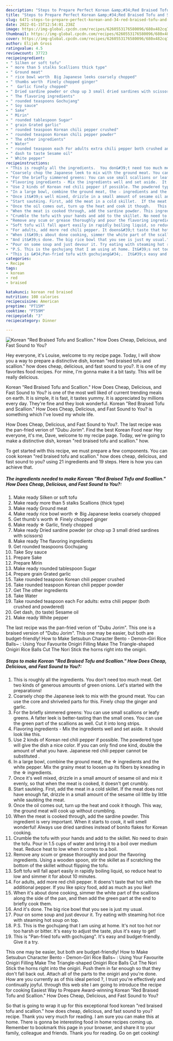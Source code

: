```yaml
---
description: "Steps to Prepare Perfect Korean &amp;#34;Red Braised Tofu and Scallion.&amp;#34; How Does Cheap, Delicious, and Fast Sound to You?"
title: "Steps to Prepare Perfect Korean &amp;#34;Red Braised Tofu and Scallion.&amp;#34; How Does Cheap, Delicious, and Fast Sound to You?"
slug: 6471-steps-to-prepare-perfect-korean-and-34-red-braised-tofu-and-scallion-and-34-how-does-cheap-delicious-and-fast-sound-to-you
date: 2022-01-15T12:54:01.238Z
image: https://img-global.cpcdn.com/recipes/6260553176580096/680x482cq70/korean-red-braised-tofu-and-scallion-how-does-cheap-delicious-and-fast-sound-to-you-recipe-main-photo.jpg
thumbnail: https://img-global.cpcdn.com/recipes/6260553176580096/680x482cq70/korean-red-braised-tofu-and-scallion-how-does-cheap-delicious-and-fast-sound-to-you-recipe-main-photo.jpg
cover: https://img-global.cpcdn.com/recipes/6260553176580096/680x482cq70/korean-red-braised-tofu-and-scallion-how-does-cheap-delicious-and-fast-sound-to-you-recipe-main-photo.jpg
author: Elijah Gross
ratingvalue: 4.5
reviewcount: 37723
recipeingredient:
- " Silken or soft tofu"
- " more than 5 stalks Scallions thick type"
- " Ground meat"
- " rice bowl worth  Big Japanese leeks coarsely chopped"
- " thumbs worth  Finely chopped ginger"
- "  Garlic finely chopped"
- " Dried sardine powder or chop up 3 small dried sardines with scissors"
- " The flavoring ingredients"
- " rounded teaspoons Gochujang"
- " Soy sauce"
- " Sake"
- " Mirin"
- " rounded tablespoon Sugar"
- " grain Grated garlic"
- " rounded teaspoon Korean chili pepper crushed"
- " rounded teaspoon Korean chili pepper powder"
- " The other ingredients"
- " Water"
- " rounded teaspoon each For adults extra chili pepper both crushed and powdered"
- " dash to taste Sesame oil"
- " White pepper"
recipeinstructions:
- "This is roughly all the ingredients.  You don&#39;t need too much meat. Get two kinds of generous amounts of green onions. Let&#39;s started with the preparations!"
- "Coarsely chop the Japanese leek to mix with the ground meat. You can use the core and shriveled parts for this. Finely chop the ginger and garlic."
- "For the briefly simmered greens: You can use small scallions or leafy greens. A fatter leek is better-tasting than the small ones. You can use the green part of the scallions as well. Cut it into long strips."
- "Flavoring ingredients - Mix the ingredients well and set aside.  It should look like this."
- "Use 2 kinds of Korean red chili pepper if possible. The powdered type will give the dish a nice color. If you can only find one kind, double the amount of what you have.  Japanese red chili pepper cannot be substituted ."
- "In a large bowl, combine the ground meat, the ☆ ingredients and the white pepper.  Mix the grainy meat to loosen up its fibers by kneading in the ☆ ingredients."
- "Once it&#39;s well mixed, drizzle in a small amount of sesame oil and mix it evenly, so that when the meat is cooked, it doesn&#39;t get crumbly."
- "Start sautéing. First, add the meat in a cold skillet.  If the meat does not have enough fat, drizzle in a small amount of the sesame oil little by little while sautéing the meat."
- "Once the oil comes out, turn up the heat and cook it though.   This way, the ground meat will cook up without crumbling."
- "When the meat is cooked through, add the sardine powder. This ingredient is very important.  When it starts to cook, it will smell wonderful! Always use dried sardines instead of bonito flakes for Korean cooking."
- "Crumble the tofu with your hands and add to the skillet. No need to drain the tofu. Pour in 1.5 cups of water and bring it to a boil over medium heat. Reduce heat to low when it comes to a boil."
- "Remove any scum or grease thoroughly and pour the flavoring ingredients. Using a wooden spoon, stir the skillet as if scratching the bottom of the skillet without flipping the tofu."
- "Soft tofu will fall apart easily in rapidly boiling liquid, so reduce heat to low and simmer it for about 10 minutes."
- "For adults, add more red chili pepper. It doens&#39;t taste that hot with the additional pepper. If you like spicy food, add as much as you like!"
- "When it&#39;s about done cooking, simmer the white part of the scallions along the side of the pan, and then add the green part at the end to briefly cook them."
- "And it&#39;s done. The big rice bowl that you see is just my usual."
- "Pour on some soup and just devour it. Try eating with steaming hot rice with steaming hot soup on top."
- "P.S. This is the gochujang that I am using at home. It&#39;s not too hot nor too harsh or bitter. It&#39;s easy to adjust the taste, plus it&#39;s easy to get!"
- "This is &#34;Pan-fried tofu with gochujang&#34;.  It&#39;s easy and budget-friendly. Give it a try."
categories:
- Recipe
tags:
- korean
- red
- braised

katakunci: korean red braised 
nutrition: 108 calories
recipecuisine: American
preptime: "PT15M"
cooktime: "PT59M"
recipeyield: "3"
recipecategory: Dinner

---
```



![Korean &#34;Red Braised Tofu and Scallion.&#34; How Does Cheap, Delicious, and Fast Sound to You?](https://img-global.cpcdn.com/recipes/6260553176580096/680x482cq70/korean-red-braised-tofu-and-scallion-how-does-cheap-delicious-and-fast-sound-to-you-recipe-main-photo.jpg)

Hey everyone, it's Louise, welcome to my recipe page. Today, I will show you a way to prepare a distinctive dish, korean &#34;red braised tofu and scallion.&#34; how does cheap, delicious, and fast sound to you?. It is one of my favorites food recipes. For mine, I'm gonna make it a bit tasty. This will be really delicious.

Korean &#34;Red Braised Tofu and Scallion.&#34; How Does Cheap, Delicious, and Fast Sound to You? is one of the most well liked of current trending meals on earth. It is simple, it is fast, it tastes yummy. It is appreciated by millions every day. They're fine and they look wonderful. Korean &#34;Red Braised Tofu and Scallion.&#34; How Does Cheap, Delicious, and Fast Sound to You? is something which I've loved my whole life.

How Does Cheap, Delicious, and Fast Sound to You?. The last recipe was the pan-fried verion of &#34;Dubu Jorim&#34;. Find the best Korean Food near Hey everyone, it&#39;s me, Dave, welcome to my recipe page. Today, we&#39;re going to make a distinctive dish, korean &#34;red braised tofu and scallion.&#34; how.


To get started with this recipe, we must prepare a few components. You can cook korean &#34;red braised tofu and scallion.&#34; how does cheap, delicious, and fast sound to you? using 21 ingredients and 19 steps. Here is how you can achieve that.

<!--inarticleads1-->

##### The ingredients needed to make Korean &#34;Red Braised Tofu and Scallion.&#34; How Does Cheap, Delicious, and Fast Sound to You?:

1. Make ready  Silken or soft tofu
1. Make ready  more than 5 stalks Scallions (thick type)
1. Make ready  Ground meat
1. Make ready  rice bowl worth ☆ Big Japanese leeks coarsely chopped
1. Get  thumb&#39;s worth ☆ Finely chopped ginger
1. Make ready  ☆ Garlic, finely chopped
1. Make ready  Dried sardine powder (or chop up 3 small dried sardines with scissors)
1. Make ready  The flavoring ingredients
1. Get  rounded teaspoons Gochujang
1. Take  Soy sauce
1. Prepare  Sake
1. Prepare  Mirin
1. Make ready  rounded tablespoon Sugar
1. Prepare  grain Grated garlic
1. Take  rounded teaspoon Korean chili pepper crushed
1. Take  rounded teaspoon Korean chili pepper powder
1. Get  The other ingredients
1. Take  Water
1. Take  rounded teaspoon each For adults: extra chili pepper (both crushed and powdered)
1. Get  dash, (to taste) Sesame oil
1. Make ready  White pepper


The last recipe was the pan-fried verion of &#34;Dubu Jorim&#34;. This one is a braised version of &#34;Dubu Jorim&#34;. This one may be easier, but both are budget-friendly! How to Make Setsubun Character Bento - Demon-Giri Rice Balls~ : Using Your Favourite Onigiri Filling Make The Triangle-shaped Onigiri Rice Balls Cut The Nori Stick the horns right into the onigiri. 

<!--inarticleads2-->

##### Steps to make Korean &#34;Red Braised Tofu and Scallion.&#34; How Does Cheap, Delicious, and Fast Sound to You?:

1. This is roughly all the ingredients.  You don&#39;t need too much meat. Get two kinds of generous amounts of green onions. Let&#39;s started with the preparations!
1. Coarsely chop the Japanese leek to mix with the ground meat. You can use the core and shriveled parts for this. Finely chop the ginger and garlic.
1. For the briefly simmered greens: You can use small scallions or leafy greens. A fatter leek is better-tasting than the small ones. You can use the green part of the scallions as well. Cut it into long strips.
1. Flavoring ingredients - Mix the ingredients well and set aside.  It should look like this.
1. Use 2 kinds of Korean red chili pepper if possible. The powdered type will give the dish a nice color. If you can only find one kind, double the amount of what you have.  Japanese red chili pepper cannot be substituted .
1. In a large bowl, combine the ground meat, the ☆ ingredients and the white pepper.  Mix the grainy meat to loosen up its fibers by kneading in the ☆ ingredients.
1. Once it&#39;s well mixed, drizzle in a small amount of sesame oil and mix it evenly, so that when the meat is cooked, it doesn&#39;t get crumbly.
1. Start sautéing. First, add the meat in a cold skillet.  If the meat does not have enough fat, drizzle in a small amount of the sesame oil little by little while sautéing the meat.
1. Once the oil comes out, turn up the heat and cook it though.   This way, the ground meat will cook up without crumbling.
1. When the meat is cooked through, add the sardine powder. This ingredient is very important.  When it starts to cook, it will smell wonderful! Always use dried sardines instead of bonito flakes for Korean cooking.
1. Crumble the tofu with your hands and add to the skillet. No need to drain the tofu. Pour in 1.5 cups of water and bring it to a boil over medium heat. Reduce heat to low when it comes to a boil.
1. Remove any scum or grease thoroughly and pour the flavoring ingredients. Using a wooden spoon, stir the skillet as if scratching the bottom of the skillet without flipping the tofu.
1. Soft tofu will fall apart easily in rapidly boiling liquid, so reduce heat to low and simmer it for about 10 minutes.
1. For adults, add more red chili pepper. It doens&#39;t taste that hot with the additional pepper. If you like spicy food, add as much as you like!
1. When it&#39;s about done cooking, simmer the white part of the scallions along the side of the pan, and then add the green part at the end to briefly cook them.
1. And it&#39;s done. The big rice bowl that you see is just my usual.
1. Pour on some soup and just devour it. Try eating with steaming hot rice with steaming hot soup on top.
1. P.S. This is the gochujang that I am using at home. It&#39;s not too hot nor too harsh or bitter. It&#39;s easy to adjust the taste, plus it&#39;s easy to get!
1. This is &#34;Pan-fried tofu with gochujang&#34;.  It&#39;s easy and budget-friendly. Give it a try.


This one may be easier, but both are budget-friendly! How to Make Setsubun Character Bento - Demon-Giri Rice Balls~ : Using Your Favourite Onigiri Filling Make The Triangle-shaped Onigiri Rice Balls Cut The Nori Stick the horns right into the onigiri. Push them in far enough so that they don&#39;t fall back out. Attach all of the parts to the onigiri and you&#39;re done. How are you currently as of this ideal period ?, I trust you&#39;re effectively and continually joyful. through this web site I am going to introduce the recipe for cooking Easiest Way to Prepare Award-winning Korean &#34;Red Braised Tofu and Scallion.&#34; How Does Cheap, Delicious, and Fast Sound to You? 

So that is going to wrap it up for this exceptional food korean &#34;red braised tofu and scallion.&#34; how does cheap, delicious, and fast sound to you? recipe. Thank you very much for reading. I am sure you can make this at home. There is gonna be interesting food in home recipes coming up. Remember to bookmark this page in your browser, and share it to your family, colleague and friends. Thank you for reading. Go on get cooking!
